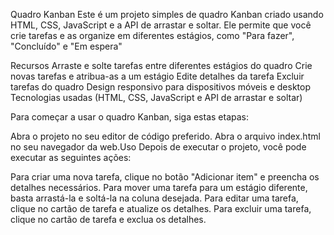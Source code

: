 Quadro Kanban
Este é um projeto simples de quadro Kanban criado usando HTML, CSS, JavaScript e a API de arrastar e soltar. Ele permite que você crie tarefas e as organize em diferentes estágios, como "Para fazer", "Concluído" e "Em espera"

Recursos
Arraste e solte tarefas entre diferentes estágios do quadro
Crie novas tarefas e atribua-as a um estágio
Edite detalhes da tarefa
Excluir tarefas do quadro
Design responsivo para dispositivos móveis e desktop
Tecnologias usadas (HTML, CSS, JavaScript e API de arrastar e soltar)

Para começar a usar o quadro Kanban, siga estas etapas:

Abra o projeto no seu editor de código preferido.
Abra o arquivo index.html no seu navegador da web.Uso
Depois de executar o projeto, você pode executar as seguintes ações:

Para criar uma nova tarefa, clique no botão "Adicionar item" e preencha os detalhes necessários.
Para mover uma tarefa para um estágio diferente, basta arrastá-la e soltá-la na coluna desejada.
Para editar uma tarefa, clique no cartão de tarefa e atualize os detalhes.
Para excluir uma tarefa, clique no cartão de tarefa e exclua os detalhes.
